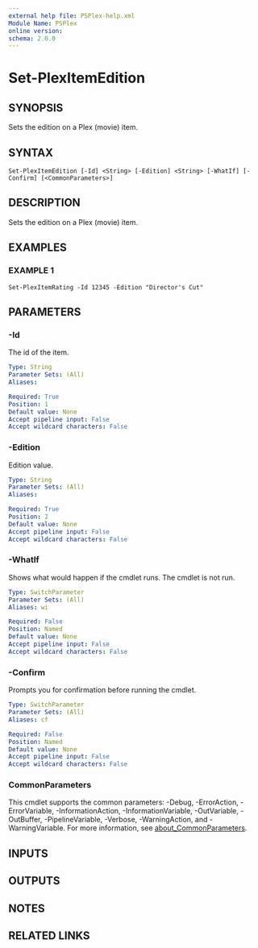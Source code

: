 ```yaml
---
external help file: PSPlex-help.xml
Module Name: PSPlex
online version:
schema: 2.0.0
---
```


# Set-PlexItemEdition

## SYNOPSIS
Sets the edition on a Plex (movie) item.

## SYNTAX

```
Set-PlexItemEdition [-Id] <String> [-Edition] <String> [-WhatIf] [-Confirm] [<CommonParameters>]
```

## DESCRIPTION
Sets the edition on a Plex (movie) item.

## EXAMPLES

### EXAMPLE 1
```
Set-PlexItemRating -Id 12345 -Edition "Director's Cut"
```

## PARAMETERS

### -Id
The id of the item.

```yaml
Type: String
Parameter Sets: (All)
Aliases:

Required: True
Position: 1
Default value: None
Accept pipeline input: False
Accept wildcard characters: False
```

### -Edition
Edition value.

```yaml
Type: String
Parameter Sets: (All)
Aliases:

Required: True
Position: 2
Default value: None
Accept pipeline input: False
Accept wildcard characters: False
```

### -WhatIf
Shows what would happen if the cmdlet runs.
The cmdlet is not run.

```yaml
Type: SwitchParameter
Parameter Sets: (All)
Aliases: wi

Required: False
Position: Named
Default value: None
Accept pipeline input: False
Accept wildcard characters: False
```

### -Confirm
Prompts you for confirmation before running the cmdlet.

```yaml
Type: SwitchParameter
Parameter Sets: (All)
Aliases: cf

Required: False
Position: Named
Default value: None
Accept pipeline input: False
Accept wildcard characters: False
```

### CommonParameters
This cmdlet supports the common parameters: -Debug, -ErrorAction, -ErrorVariable, -InformationAction, -InformationVariable, -OutVariable, -OutBuffer, -PipelineVariable, -Verbose, -WarningAction, and -WarningVariable. For more information, see [about_CommonParameters](http://go.microsoft.com/fwlink/?LinkID=113216).

## INPUTS

## OUTPUTS

## NOTES

## RELATED LINKS
